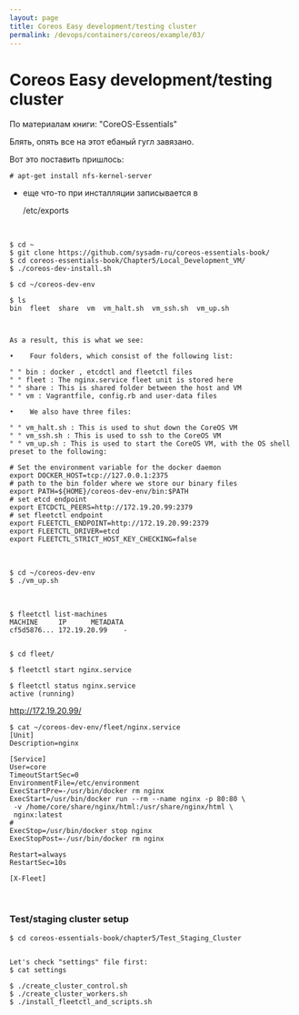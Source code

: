```yaml
---
layout: page
title: Coreos Easy development/testing cluster
permalink: /devops/containers/coreos/example/03/
---
```



# Coreos Easy development/testing cluster


По материалам книги: "CoreOS-Essentials"

Блять, опять все на этот ебаный гугл завязано.


Вот это поставить пришлось:

    # apt-get install nfs-kernel-server

+ еще что-то при инсталляции записывается в

    /etc/exports




<br/>

    $ cd ~
    $ git clone https://github.com/sysadm-ru/coreos-essentials-book/
    $ cd coreos-essentials-book/Chapter5/Local_Development_VM/
    $ ./coreos-dev-install.sh

    $ cd ~/coreos-dev-env

    $ ls
    bin  fleet  share  vm  vm_halt.sh  vm_ssh.sh  vm_up.sh



    As a result, this is what we see:

    •	 Four folders, which consist of the following list:

    ° ° bin : docker , etcdctl and fleetctl files
    ° ° fleet : The nginx.service fleet unit is stored here
    ° ° share : This is shared folder between the host and VM
    ° ° vm : Vagrantfile, config.rb and user-data files

    •	 We also have three files:

    ° ° vm_halt.sh : This is used to shut down the CoreOS VM
    ° ° vm_ssh.sh : This is used to ssh to the CoreOS VM
    ° ° vm_up.sh : This is used to start the CoreOS VM, with the OS shell preset to the following:

    # Set the environment variable for the docker daemon
    export DOCKER_HOST=tcp://127.0.0.1:2375
    # path to the bin folder where we store our binary files
    export PATH=${HOME}/coreos-dev-env/bin:$PATH
    # set etcd endpoint
    export ETCDCTL_PEERS=http://172.19.20.99:2379
    # set fleetctl endpoint
    export FLEETCTL_ENDPOINT=http://172.19.20.99:2379
    export FLEETCTL_DRIVER=etcd
    export FLEETCTL_STRICT_HOST_KEY_CHECKING=false


<br/>

    $ cd ~/coreos-dev-env
    $ ./vm_up.sh


<br/>

    $ fleetctl list-machines
    MACHINE		IP		METADATA
    cf5d5876...	172.19.20.99	-


    $ cd fleet/

    $ fleetctl start nginx.service

    $ fleetctl status nginx.service
    active (running)


http://172.19.20.99/



    $ cat ~/coreos-dev-env/fleet/nginx.service
    [Unit]
    Description=nginx

    [Service]
    User=core
    TimeoutStartSec=0
    EnvironmentFile=/etc/environment
    ExecStartPre=-/usr/bin/docker rm nginx
    ExecStart=/usr/bin/docker run --rm --name nginx -p 80:80 \
     -v /home/core/share/nginx/html:/usr/share/nginx/html \
     nginx:latest
    #
    ExecStop=/usr/bin/docker stop nginx
    ExecStopPost=-/usr/bin/docker rm nginx

    Restart=always
    RestartSec=10s

    [X-Fleet]


<br/>

### Test/staging cluster setup


    $ cd coreos-essentials-book/chapter5/Test_Staging_Cluster


    Let's check "settings" file first:
    $ cat settings

    $ ./create_cluster_control.sh
    $ ./create_cluster_workers.sh
    $ ./install_fleetctl_and_scripts.sh
